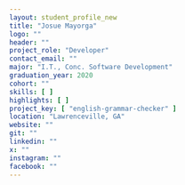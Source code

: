 ```yaml
---
layout: student_profile_new
title: "Josue Mayorga"
logo: ""
header: ""
project_role: "Developer"
contact_email: ""
major: "I.T., Conc. Software Development"
graduation_year: 2020
cohort: ""
skills: [ ]
highlights: [ ]
project_key: [ "english-grammar-checker" ]
location: "Lawrenceville, GA"
website: ""
git: ""
linkedin: ""
x: ""
instagram: ""
facebook: ""
---
```

